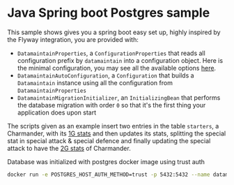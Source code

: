 # Java Spring boot Postgres sample

This sample shows gives you a spring boot easy set up, highly inspired by the Flyway integration, you are provided with:
- `DatamaintainProperties`, a `ConfigurationProperties` that reads all configuration prefix by `datamaintain` into a configuration object. Here is the minimal configuration, you may see all the available options [here](../../docs/configuration.md).
- `DatamaintainAutoConfiguration`, a `Configuration` that builds a `Datamaintain` instance using all the configuration from `DatamaintainProperties`
- `DatamaintainMigrationInitializer`, an `InitializingBean` that performs the database migration with order `0` so that it's the first thing your application does upon start

The scripts given as an example insert two entries in the table ```starters```, a Charmander, with its [1G stats](https://www.smogon.com/dex/rb/pokemon/charmander/) and then updates its stats, splitting the special stat in special attack & special defence and finally updating the special attack to have the [2G stats](https://www.smogon.com/dex/gs/pokemon/charmander/) of Charmander.

Database was initialized with postgres docker image using trust auth

```bash 
docker run -e POSTGRES_HOST_AUTH_METHOD=trust -p 5432:5432 --name datamaintain_postgres postgres
```
